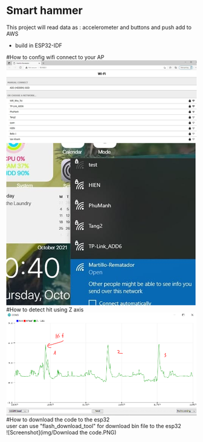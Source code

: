 # Smart hammer


This project will read data as : accelerometer and buttons and push add to AWS
* build in ESP32-IDF

#How to config wifi connect to your AP  
![Screenshot](img/wifi_config_1.jpg)  
![Screenshot](img/wifi_config_2.jpg)  
#How to detect hit using Z axis  
![Screenshot](img/hit_detection.PNG)
#How to download the code to the esp32  
user can use "flash_download_tool" for download bin file to the esp32  
![Screenshot](img/Download the code.PNG)